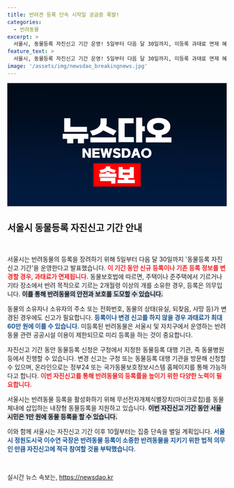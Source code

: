 ```yaml
---
title: 반려견 등록 단속 시작일 궁금증 폭발!
categories:
  - 반려동물
excerpt: >
  서울시, 동물등록 자진신고 기간 운영! 5일부터 다음 달 30일까지, 미등록 과태료 면제 혜택 놓치지 마세요! 반려동물의 안전과 법적 의무를 지키는 기회, 클릭하여 자세히 알아보세요!
feature_text: >
  서울시, 동물등록 자진신고 기간 운영! 5일부터 다음 달 30일까지, 미등록 과태료 면제 혜택 놓치지 마세요! 반려동물의 안전과 법적 의무를 지키는 기회, 클릭하여 자세히 알아보세요!
image: '/assets/img/newsdao_breakingnews.jpg'
---
```


<p><img src="/assets/img/newsdao_breakingnews.jpg" alt="ranknews 속보" /></p>

<h2 data-ke-size="size26">서울시 동물등록 자진신고 기간 안내</h2>

<p data-ke-size="size16">&nbsp;</p>

<p>서울시는 반려동물의 등록을 장려하기 위해 5일부터 다음 달 30일까지 '동물등록 자진신고 기간'을 운영한다고 발표했습니다. <b><span style="color: #ee2323;">이 기간 동안 신규 등록이나 기존 등록 정보를 변경할 경우, 과태료가 면제됩니다.</span></b> 동물보호법에 따르면, 주택이나 준주택에서 기르거나 기타 장소에서 반려 목적으로 기르는 2개월령 이상의 개를 소유한 경우, 등록은 의무입니다. <b><span style="background-color: #21538527;">이를 통해 반려동물의 안전과 보호를 도모할 수 있습니다.</span></b> </p>

<p>동물의 소유자나 소유자의 주소 또는 전화번호, 동물의 상태(유실, 되찾음, 사망 등)가 변경된 경우에도 신고가 필요합니다. <b><span style="color: #1a5490;">등록이나 변경 신고를 하지 않을 경우 과태료가 최대 60만 원에 이를 수 있습니다.</span></b> 미등록된 반려동물은 서울시 및 자치구에서 운영하는 반려동물 관련 공공시설 이용이 제한되므로 미리 등록을 하는 것이 중요합니다. </p>

<p>자진신고 기간 동안 동물등록 신청은 구청에서 지정한 동물등록 대행 기관, 즉 동물병원 등에서 진행할 수 있습니다. 변경 신고는 구청 또는 동물등록 대행 기관을 방문해 신청할 수 있으며, 온라인으로는 정부24 또는 국가동물보호정보시스템 홈페이지를 통해 가능하다고 합니다. <b><span style="color: #ee2323;">이번 자진신고를 통해 반려동물의 등록률을 높이기 위한 다양한 노력이 필요합니다.</span></b> </p>

<p>서울시는 반려동물 등록을 활성화하기 위해 무선전자개체식별장치(마이크로칩)를 동물 체내에 삽입하는 내장형 동물등록을 지원하고 있습니다. <b><span style="background-color: #21538527;">이번 자진신고 기간 동안 서울시민은 1만 원에 동물 등록을 할 수 있습니다.</span></b> </p>

<p>이와 함께 서울시는 자진신고 기간 이후 10월부터는 집중 단속을 벌일 계획입니다. <b><span style="color: #1a5490;">서울시 정원도시국 이수연 국장은 반려동물 등록이 소중한 반려동물을 지키기 위한 법적 의무인 만큼 자진신고에 적극 참여할 것을 부탁했습니다.</span></b> </p>

<p data-ke-size="size16">&nbsp;</p>
실시간 뉴스 속보는, <a href="https://newsdao.kr" rel="dofollow">https://newsdao.kr</a>


